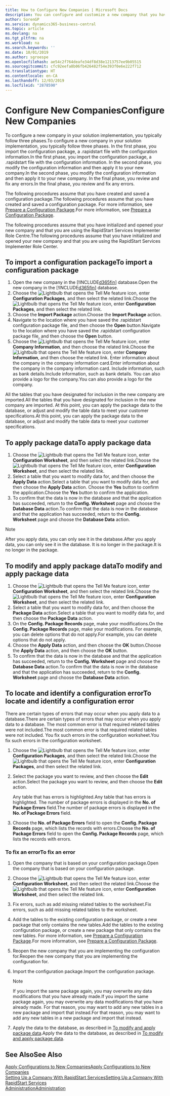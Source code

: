 ```yaml
---
title: How to Configure New Companies | Microsoft Docs
description: You can configure and customize a new company that you have created. To fine tune your implementation, you proceed in three phases to complete your configuration.
author: SorenGP
ms.service: dynamics365-business-central
ms.topic: article
ms.devlang: na
ms.tgt_pltfrm: na
ms.workload: na
ms.search.keywords: ''
ms.date: 10/01/2019
ms.author: sgroespe
ms.openlocfilehash: ae54c2f764deafe34df8d38e1213757ee9b05515
ms.sourcegitcommit: cfc92eefa8b06fb426482f54e393f0e6e222f712
ms.translationtype: HT
ms.contentlocale: en-CA
ms.lasthandoff: 12/03/2019
ms.locfileid: "2878590"
---
```

# <a name="configure-new-companies"></a><span data-ttu-id="18ac8-104">Configure New Companies</span><span class="sxs-lookup"><span data-stu-id="18ac8-104">Configure New Companies</span></span>
<span data-ttu-id="18ac8-105">To configure a new company in your solution implementation, you typically follow three phases.</span><span class="sxs-lookup"><span data-stu-id="18ac8-105">To configure a new company in your solution implementation, you typically follow three phases.</span></span> <span data-ttu-id="18ac8-106">In the first phase, you import the configuration package, a .rapidstart file with the configuration information.</span><span class="sxs-lookup"><span data-stu-id="18ac8-106">In the first phase, you import the configuration package, a .rapidstart file with the configuration information.</span></span> <span data-ttu-id="18ac8-107">In the second phase, you modify the configuration information and then apply it to your new company.</span><span class="sxs-lookup"><span data-stu-id="18ac8-107">In the second phase, you modify the configuration information and then apply it to your new company.</span></span> <span data-ttu-id="18ac8-108">In the final phase, you review and fix any errors.</span><span class="sxs-lookup"><span data-stu-id="18ac8-108">In the final phase, you review and fix any errors.</span></span>  

<span data-ttu-id="18ac8-109">The following procedures assume that you have created and saved a configuration package.</span><span class="sxs-lookup"><span data-stu-id="18ac8-109">The following procedures assume that you have created and saved a configuration package.</span></span> <span data-ttu-id="18ac8-110">For more information, see [Prepare a Configuration Package](admin-how-to-prepare-a-configuration-package.md).</span><span class="sxs-lookup"><span data-stu-id="18ac8-110">For more information, see [Prepare a Configuration Package](admin-how-to-prepare-a-configuration-package.md).</span></span>  

<span data-ttu-id="18ac8-111">The following procedures assume that you have initialized and opened your new company and that you are using the RapidStart Services Implementer Role Centre.</span><span class="sxs-lookup"><span data-stu-id="18ac8-111">The following procedures assume that you have initialized and opened your new company and that you are using the RapidStart Services Implementer Role Center.</span></span>

## <a name="to-import-a-configuration-package"></a><span data-ttu-id="18ac8-112">To import a configuration package</span><span class="sxs-lookup"><span data-stu-id="18ac8-112">To import a configuration package</span></span>  
1. <span data-ttu-id="18ac8-113">Open the new company in the [!INCLUDE[d365fin](includes/d365fin_md.md)] database.</span><span class="sxs-lookup"><span data-stu-id="18ac8-113">Open the new company in the [!INCLUDE[d365fin](includes/d365fin_md.md)] database.</span></span>  
2. <span data-ttu-id="18ac8-114">Choose the ![Lightbulb that opens the Tell Me feature](media/ui-search/search_small.png "Tell me what you want to do") icon, enter **Configuration Packages**, and then select the related link.</span><span class="sxs-lookup"><span data-stu-id="18ac8-114">Choose the ![Lightbulb that opens the Tell Me feature](media/ui-search/search_small.png "Tell me what you want to do") icon, enter **Configuration Packages**, and then select the related link.</span></span>  
3. <span data-ttu-id="18ac8-115">Choose the **Import Package** action.</span><span class="sxs-lookup"><span data-stu-id="18ac8-115">Choose the **Import Package** action.</span></span>  
4. <span data-ttu-id="18ac8-116">Navigate to the location where you have saved the .rapidstart configuration package file, and then choose the **Open** button.</span><span class="sxs-lookup"><span data-stu-id="18ac8-116">Navigate to the location where you have saved the .rapidstart configuration package file, and then choose the **Open** button.</span></span>  
5. <span data-ttu-id="18ac8-117">Choose the ![Lightbulb that opens the Tell Me feature](media/ui-search/search_small.png "Tell me what you want to do") icon, enter **Company Information**, and then choose the related link.</span><span class="sxs-lookup"><span data-stu-id="18ac8-117">Choose the ![Lightbulb that opens the Tell Me feature](media/ui-search/search_small.png "Tell me what you want to do") icon, enter **Company Information**, and then choose the related link.</span></span> <span data-ttu-id="18ac8-118">Enter information about the company in the company information card.</span><span class="sxs-lookup"><span data-stu-id="18ac8-118">Enter information about the company in the company information card.</span></span> <span data-ttu-id="18ac8-119">Include information, such as bank details.</span><span class="sxs-lookup"><span data-stu-id="18ac8-119">Include information, such as bank details.</span></span> <span data-ttu-id="18ac8-120">You can also provide a logo for the company.</span><span class="sxs-lookup"><span data-stu-id="18ac8-120">You can also provide a logo for the company.</span></span>  

<span data-ttu-id="18ac8-121">All the tables that you have designated for inclusion in the new company are imported.</span><span class="sxs-lookup"><span data-stu-id="18ac8-121">All the tables that you have designated for inclusion in the new company are imported.</span></span> <span data-ttu-id="18ac8-122">At this point, you can apply the package data to the database, or adjust and modify the table data to meet your customer specifications.</span><span class="sxs-lookup"><span data-stu-id="18ac8-122">At this point, you can apply the package data to the database, or adjust and modify the table data to meet your customer specifications.</span></span>  

## <a name="to-apply-package-data"></a><span data-ttu-id="18ac8-123">To apply package data</span><span class="sxs-lookup"><span data-stu-id="18ac8-123">To apply package data</span></span>  
1. <span data-ttu-id="18ac8-124">Choose the ![Lightbulb that opens the Tell Me feature](media/ui-search/search_small.png "Tell me what you want to do") icon, enter **Configuration Worksheet**, and then select the related link.</span><span class="sxs-lookup"><span data-stu-id="18ac8-124">Choose the ![Lightbulb that opens the Tell Me feature](media/ui-search/search_small.png "Tell me what you want to do") icon, enter **Configuration Worksheet**, and then select the related link.</span></span>  
2. <span data-ttu-id="18ac8-125">Select a table that you want to modify data for, and then choose the **Apply Data** action.</span><span class="sxs-lookup"><span data-stu-id="18ac8-125">Select a table that you want to modify data for, and then choose the **Apply Data** action.</span></span> <span data-ttu-id="18ac8-126">Choose the **Yes** button to confirm the application.</span><span class="sxs-lookup"><span data-stu-id="18ac8-126">Choose the **Yes** button to confirm the application.</span></span>
3. <span data-ttu-id="18ac8-127">To confirm that the data is now in the database and that the application has succeeded, return to the **Config. Worksheet** page and choose the **Database Data** action.</span><span class="sxs-lookup"><span data-stu-id="18ac8-127">To confirm that the data is now in the database and that the application has succeeded, return to the **Config. Worksheet** page and choose the **Database Data** action.</span></span>  

> [!NOTE]  
>  <span data-ttu-id="18ac8-128">After you apply data, you can only see it in the database.</span><span class="sxs-lookup"><span data-stu-id="18ac8-128">After you apply data, you can only see it in the database.</span></span> <span data-ttu-id="18ac8-129">It is no longer in the package.</span><span class="sxs-lookup"><span data-stu-id="18ac8-129">It is no longer in the package.</span></span>  

## <a name="to-modify-and-apply-package-data"></a><span data-ttu-id="18ac8-130">To modify and apply package data</span><span class="sxs-lookup"><span data-stu-id="18ac8-130">To modify and apply package data</span></span>  
1. <span data-ttu-id="18ac8-131">Choose the ![Lightbulb that opens the Tell Me feature](media/ui-search/search_small.png "Tell me what you want to do") icon, enter **Configuration Worksheet**, and then select the related link.</span><span class="sxs-lookup"><span data-stu-id="18ac8-131">Choose the ![Lightbulb that opens the Tell Me feature](media/ui-search/search_small.png "Tell me what you want to do") icon, enter **Configuration Worksheet**, and then select the related link.</span></span>  
2. <span data-ttu-id="18ac8-132">Select a table that you want to modify data for, and then choose the **Package Data** action.</span><span class="sxs-lookup"><span data-stu-id="18ac8-132">Select a table that you want to modify data for, and then choose the **Package Data** action.</span></span>  
3. <span data-ttu-id="18ac8-133">On the **Config. Package Records** page, make your modifications.</span><span class="sxs-lookup"><span data-stu-id="18ac8-133">On the **Config. Package Records** page, make your modifications.</span></span> <span data-ttu-id="18ac8-134">For example, you can delete options that do not apply.</span><span class="sxs-lookup"><span data-stu-id="18ac8-134">For example, you can delete options that do not apply.</span></span>  
4. <span data-ttu-id="18ac8-135">Choose the **Apply Data** action, and then choose the **OK** button.</span><span class="sxs-lookup"><span data-stu-id="18ac8-135">Choose the **Apply Data** action, and then choose the **OK** button.</span></span>  
5. <span data-ttu-id="18ac8-136">To confirm that the data is now in the database and that the application has succeeded, return to the **Config. Worksheet** page and choose the **Database Data** action.</span><span class="sxs-lookup"><span data-stu-id="18ac8-136">To confirm that the data is now in the database and that the application has succeeded, return to the **Config. Worksheet** page and choose the **Database Data** action.</span></span>  

## <a name="to-locate-and-identify-a-configuration-error"></a><span data-ttu-id="18ac8-137">To locate and identify a configuration error</span><span class="sxs-lookup"><span data-stu-id="18ac8-137">To locate and identify a configuration error</span></span>  
<span data-ttu-id="18ac8-138">There are certain types of errors that may occur when you apply data to a database.</span><span class="sxs-lookup"><span data-stu-id="18ac8-138">There are certain types of errors that may occur when you apply data to a database.</span></span> <span data-ttu-id="18ac8-139">The most common error is that required related tables were not included.</span><span class="sxs-lookup"><span data-stu-id="18ac8-139">The most common error is that required related tables were not included.</span></span> <span data-ttu-id="18ac8-140">You fix such errors in the configuration worksheet.</span><span class="sxs-lookup"><span data-stu-id="18ac8-140">You fix such errors in the configuration worksheet.</span></span>

1. <span data-ttu-id="18ac8-141">Choose the ![Lightbulb that opens the Tell Me feature](media/ui-search/search_small.png "Tell me what you want to do") icon, enter **Configuration Packages**, and then select the related link.</span><span class="sxs-lookup"><span data-stu-id="18ac8-141">Choose the ![Lightbulb that opens the Tell Me feature](media/ui-search/search_small.png "Tell me what you want to do") icon, enter **Configuration Packages**, and then select the related link.</span></span>  
2. <span data-ttu-id="18ac8-142">Select the package you want to review, and then choose the **Edit** action.</span><span class="sxs-lookup"><span data-stu-id="18ac8-142">Select the package you want to review, and then choose the **Edit** action.</span></span>  

    <span data-ttu-id="18ac8-143">Any table that has errors is highlighted.</span><span class="sxs-lookup"><span data-stu-id="18ac8-143">Any table that has errors is highlighted.</span></span> <span data-ttu-id="18ac8-144">The number of package errors is displayed in the **No. of Package Errors** field.</span><span class="sxs-lookup"><span data-stu-id="18ac8-144">The number of package errors is displayed in the **No. of Package Errors** field.</span></span>  

3. <span data-ttu-id="18ac8-145">Choose the **No. of Package Errors** field to open the **Config. Package Records** page, which lists the records with errors.</span><span class="sxs-lookup"><span data-stu-id="18ac8-145">Choose the **No. of Package Errors** field to open the **Config. Package Records** page, which lists the records with errors.</span></span>  

### <a name="to-fix-an-error"></a><span data-ttu-id="18ac8-146">To fix an error</span><span class="sxs-lookup"><span data-stu-id="18ac8-146">To fix an error</span></span>  
1. <span data-ttu-id="18ac8-147">Open the company that is based on your configuration package.</span><span class="sxs-lookup"><span data-stu-id="18ac8-147">Open the company that is based on your configuration package.</span></span>  
2. <span data-ttu-id="18ac8-148">Choose the ![Lightbulb that opens the Tell Me feature](media/ui-search/search_small.png "Tell me what you want to do") icon, enter **Configuration Worksheet**, and then select the related link.</span><span class="sxs-lookup"><span data-stu-id="18ac8-148">Choose the ![Lightbulb that opens the Tell Me feature](media/ui-search/search_small.png "Tell me what you want to do") icon, enter **Configuration Worksheet**, and then select the related link.</span></span>  
3. <span data-ttu-id="18ac8-149">Fix errors, such as add missing related tables to the worksheet.</span><span class="sxs-lookup"><span data-stu-id="18ac8-149">Fix errors, such as add missing related tables to the worksheet.</span></span>  
4. <span data-ttu-id="18ac8-150">Add the tables to the existing configuration package, or create a new package that only contains the new tables.</span><span class="sxs-lookup"><span data-stu-id="18ac8-150">Add the tables to the existing configuration package, or create a new package that only contains the new tables.</span></span> <span data-ttu-id="18ac8-151">For more information, see [Prepare a Configuration Package](admin-how-to-prepare-a-configuration-package.md).</span><span class="sxs-lookup"><span data-stu-id="18ac8-151">For more information, see [Prepare a Configuration Package](admin-how-to-prepare-a-configuration-package.md).</span></span>  
5. <span data-ttu-id="18ac8-152">Reopen the new company that you are implementing the configuration for.</span><span class="sxs-lookup"><span data-stu-id="18ac8-152">Reopen the new company that you are implementing the configuration for.</span></span>  
6. <span data-ttu-id="18ac8-153">Import the configuration package.</span><span class="sxs-lookup"><span data-stu-id="18ac8-153">Import the configuration package.</span></span>  

    > [!NOTE]  
    >  <span data-ttu-id="18ac8-154">If you import the same package again, you may overwrite any data modifications that you have already made.</span><span class="sxs-lookup"><span data-stu-id="18ac8-154">If you import the same package again, you may overwrite any data modifications that you have already made.</span></span> <span data-ttu-id="18ac8-155">For that reason, you may want to add any new tables in a new package and import that instead.</span><span class="sxs-lookup"><span data-stu-id="18ac8-155">For that reason, you may want to add any new tables in a new package and import that instead.</span></span>  

7. <span data-ttu-id="18ac8-156">Apply the data to the database, as described in [To modify and apply package data](admin-how-to-configure-new-companies.md#to-modify-and-apply-package-data).</span><span class="sxs-lookup"><span data-stu-id="18ac8-156">Apply the data to the database, as described in [To modify and apply package data](admin-how-to-configure-new-companies.md#to-modify-and-apply-package-data).</span></span>

## <a name="see-also"></a><span data-ttu-id="18ac8-157">See Also</span><span class="sxs-lookup"><span data-stu-id="18ac8-157">See Also</span></span>  
[<span data-ttu-id="18ac8-158">Apply Configurations to New Companies</span><span class="sxs-lookup"><span data-stu-id="18ac8-158">Apply Configurations to New Companies</span></span>](admin-apply-configuration-to-new-companies.md)  
[<span data-ttu-id="18ac8-159">Setting Up a Company With RapidStart Services</span><span class="sxs-lookup"><span data-stu-id="18ac8-159">Setting Up a Company With RapidStart Services</span></span>](admin-set-up-a-company-with-rapidstart.md)  
[<span data-ttu-id="18ac8-160">Administration</span><span class="sxs-lookup"><span data-stu-id="18ac8-160">Administration</span></span>](admin-setup-and-administration.md)

